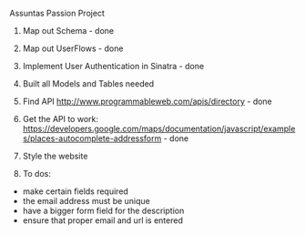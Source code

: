Assuntas Passion Project

1. Map out Schema - done

2. Map out UserFlows - done

3. Implement User Authentication in Sinatra - done

4. Built all Models and Tables needed

5. Find API
http://www.programmableweb.com/apis/directory - done

6. Get the API to work:
https://developers.google.com/maps/documentation/javascript/examples/places-autocomplete-addressform - done

7. Style the website

8. To dos:
- make certain fields required
- the email address must be unique
- have a bigger form field for the description
- ensure that proper email and url is entered
